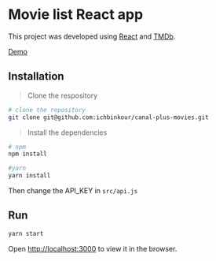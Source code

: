 # Movie list React app

This project was developed using [React](https://reactjs.org/) and [TMDb](https://www.themoviedb.org/).

[Demo]()

## Installation

> Clone the respository
```bash
# clone the repository
git clone git@github.com:ichbinkour/canal-plus-movies.git
```

> Install the dependencies
```bash
# npm
npm install

#yarn
yarn install
```

Then change the API_KEY in `src/api.js`

## Run

```bash
yarn start
```
Open [http://localhost:3000](http://localhost:3000) to view it in the browser.

